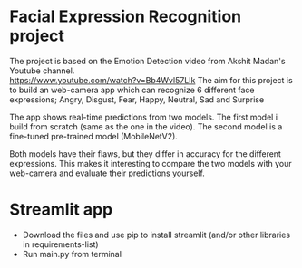 ﻿# Facial Expression Recognition project

The project is based on the Emotion Detection video from Akshit Madan's Youtube channel.  
https://www.youtube.com/watch?v=Bb4Wvl57LIk 
The aim for this project is to build an web-camera app which can recognize 6 different face expressions;
Angry, Disgust, Fear, Happy, Neutral, Sad and Surprise

The app shows real-time predictions from two models.
The first model i build from scratch (same as the one in the video).
The second model is a fine-tuned pre-trained model (MobileNetV2).

Both models have their flaws, but they differ in accuracy for the different expressions.
This makes it interesting to compare the two models with your web-camera and evaluate their predictions yourself.


# Streamlit app

* Download the files and use pip to install streamlit (and/or other libraries in requirements-list)
* Run main.py from terminal <streamlit run streamlit_app.py>
